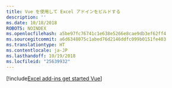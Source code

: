 ```yaml
---
title: Vue を使用して Excel アドインをビルドする
description: ''
ms.date: 10/18/2018
ROBOTS: NOINDEX
ms.openlocfilehash: a5be97fc76741c1e638e5266e8cae9db3ef62ff4
ms.sourcegitcommit: a6d6348075c1abed76d2146ddfc099b0151fe403
ms.translationtype: HT
ms.contentlocale: ja-JP
ms.lasthandoff: 10/19/2018
ms.locfileid: "25639932"
---
```

[!include[Excel add-ins get started Vue](../includes/file-get-started-excel-vue.md)]
